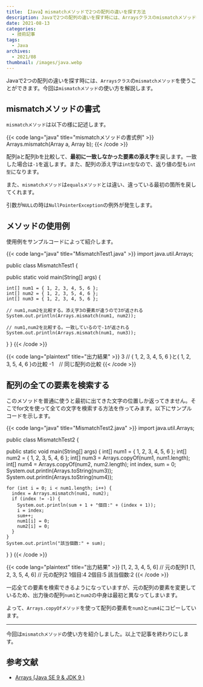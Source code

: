 ```yaml
---
title: 【Java】mismatchメソッドで2つの配列の違いを探す方法
description: Javaで2つの配列の違いを探す時には、Arraysクラスのmismatchメソッドを使うことができます。今回はmismatchメソッドの使い方を解説します。
date: 2021-08-13
categories: 
  - 技術記事
tags: 
  - Java
archives: 
  - 2021/08
thumbnail: /images/java.webp
---
```


Javaで2つの配列の違いを探す時には、`Arraysクラス`の`mismatchメソッド`を使うことができます。今回は`mismatchメソッド`の使い方を解説します。

## mismatchメソッドの書式

`mismatchメソッド`は以下の様に記述します。

{{< code lang="java" title="mismatchメソッドの書式例" >}}
Arrays.mismatch(Array a, Array b);
{{< /code >}}

配列aと配列bを比較して、**最初に一致しなかった要素の添え字**を戻します。一致した場合は`‐1`を返します。また、配列の添え字は`int型`なので、返り値の型も`int型`になります。

また、`mismatchメソッド`は`equalsメソッド`とは違い、違っている最初の箇所を戻してくれます。

引数が`NULL`の時は`NullPointerException`の例外が発生します。

## メソッドの使用例

使用例をサンプルコードによって紹介します。

{{< code lang="java" title="MismatchTest1.java" >}}
import java.util.Arrays;

public class MismatchTest1 {

  public static void main(String[] args) {

    int[] num1 = { 1, 2, 3, 4, 5, 6 };
    int[] num2 = { 1, 2, 3, 5, 4, 6 };
    int[] num3 = { 1, 2, 3, 4, 5, 6 };

    // num1,num2を比較する。添え字3の要素が違うので3が返される
    System.out.println(Arrays.mismatch(num1, num2));

    // num1,num2を比較する。一致しているので-1が返される
    System.out.println(Arrays.mismatch(num1, num3));
  }
}
{{< /code >}}

{{< code lang="plaintext" title="出力結果" >}}
3   // { 1, 2, 3, 4, 5, 6 }と{ 1, 2, 3, 5, 4, 6 }の比較
-1　// 同じ配列の比較
{{< /code >}}

## 配列の全ての要素を検索する

このメソッドを普通に使うと最初に出てきた文字の位置しか返ってきません。そこでfor文を使って全ての文字を検索する方法を作ってみます。以下にサンプルコードを示します。

{{< code lang="java" title="MismatchTest2.java" >}}
import java.util.Arrays;

public class MismatchTest2 {

  public static void main(String[] args) {
    int[] num1 = { 1, 2, 3, 4, 5, 6 };
    int[] num2 = { 1, 2, 3, 5, 4, 6 };
    int[] num3 = Arrays.copyOf(num1, num1.length);
    int[] num4 = Arrays.copyOf(num2, num2.length);
    int index, sum = 0;
    System.out.println(Arrays.toString(num3));
    System.out.println(Arrays.toString(num4));

    for (int i = 0; i < num1.length; i++) {
      index = Arrays.mismatch(num1, num2);
      if (index != -1) {
        System.out.println(sum + 1 + "個目:" + (index + 1));
        i = index;
        sum++;
        num1[i] = 0;
        num2[i] = 0;
      }
    }
    System.out.println("該当個数:" + sum);
  }
}
{{< /code >}}

{{< code lang="plaintext" title="出力結果" >}}
[1, 2, 3, 4, 5, 6] // 元の配列1
[1, 2, 3, 5, 4, 6] // 元の配列2
1個目:4
2個目:5
該当個数:2
{{< /code >}}

一応全ての要素を検索できるようになっていますが、元の配列の要素を変更しているため、出力後の配列`num1`と`num2`の中身は最初と異なってしまいます。

よって、`Arrays.copyOfメソッド`を使って配列の要素を`num3`と`num4`にコピーしています。

* * *

今回は`mismatchメソッド`の使い方を紹介しました。以上で記事を終わりにします。

## 参考文献

 * [Arrays (Java SE 9 & JDK 9 )](https://docs.oracle.com/javase/jp/9/docs/api/java/util/Arrays.html#mismatch-int:A-int:A-)